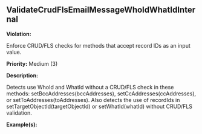 ValidateCrudFlsEmailMessageWhoIdWhatIdInternal[](#validatecrudflsemailmessagewhoidwhatidinternal)
------------------------------------------------------------------------------------------------------------------------------------------------------

**Violation:**

   Enforce CRUD/FLS checks for methods that accept record IDs as an input value.


**Priority:** Medium (3)

**Description:**

   Detects use WhoId and WhatId without a CRUD/FLS check in these methods: setBccAddresses(bccAddresses), setCcAddresses(ccAddresses), or setToAddresses(toAddresses). Also detects the use of recordIds in setTargetObjectId(targetObjectId) or setWhatId(whatId) without CRUD/FLS validation.

**Example(s):**

   

